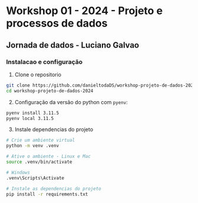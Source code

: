 # Workshop 01 - 2024 - Projeto e processos de dados

## Jornada de dados - Luciano Galvao

### Instalacao e configuração

1. Clone o repositorio 
```bash 
git clone https://github.com/danieltodaDS/workshop-projeto-de-dados-2024.git
cd workshop-projeto-de-dados-2024
```
2. Configuração da versão do python com `pyenv`: 
```bash 
pyenv install 3.11.5
pyenv local 3.11.5
```
3. Instale dependencias do projeto
```bash 
# Crie um ambiente virtual 
python -m venv .venv

# Ative o ambiente - Linux e Mac
source .venv/bin/activate

# Windows 
.venv\Scripts\Activate

# Instale as dependencias do projeto
pip install -r requirements.txt 
```